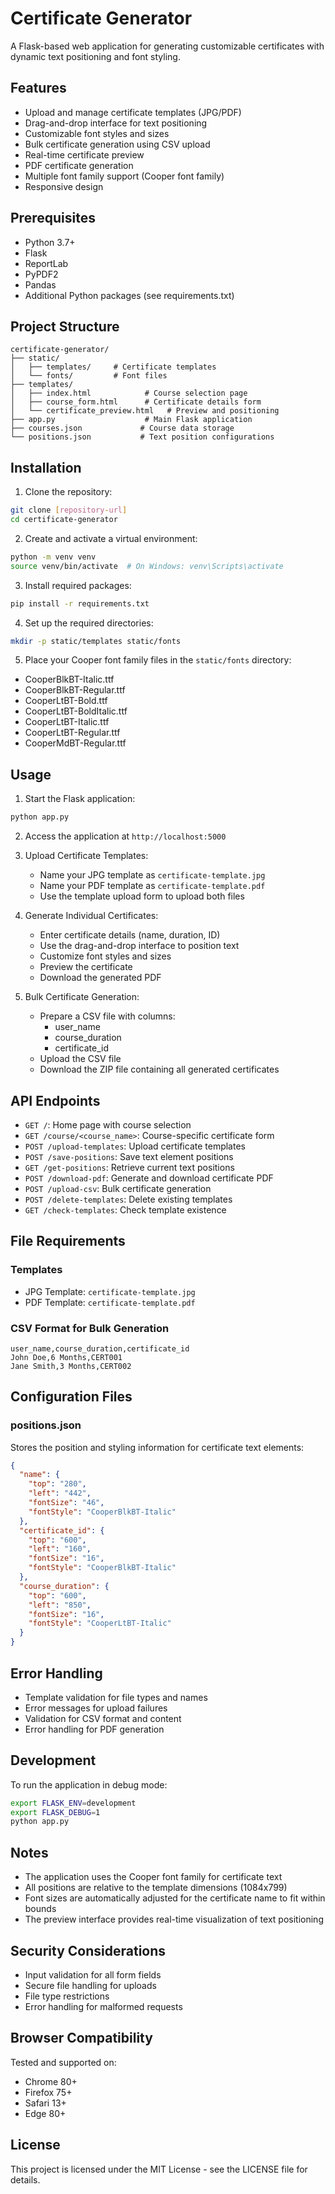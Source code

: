 # Certificate Generator

A Flask-based web application for generating customizable certificates with dynamic text positioning and font styling.

## Features

- Upload and manage certificate templates (JPG/PDF)
- Drag-and-drop interface for text positioning
- Customizable font styles and sizes
- Bulk certificate generation using CSV upload
- Real-time certificate preview
- PDF certificate generation
- Multiple font family support (Cooper font family)
- Responsive design

## Prerequisites

- Python 3.7+
- Flask
- ReportLab
- PyPDF2
- Pandas
- Additional Python packages (see requirements.txt)

## Project Structure

```
certificate-generator/
├── static/
│   ├── templates/     # Certificate templates
│   └── fonts/         # Font files
├── templates/
│   ├── index.html            # Course selection page
│   ├── course_form.html      # Certificate details form
│   └── certificate_preview.html   # Preview and positioning
├── app.py                    # Main Flask application
├── courses.json             # Course data storage
└── positions.json           # Text position configurations
```

## Installation

1. Clone the repository:
```bash
git clone [repository-url]
cd certificate-generator
```

2. Create and activate a virtual environment:
```bash
python -m venv venv
source venv/bin/activate  # On Windows: venv\Scripts\activate
```

3. Install required packages:
```bash
pip install -r requirements.txt
```

4. Set up the required directories:
```bash
mkdir -p static/templates static/fonts
```

5. Place your Cooper font family files in the `static/fonts` directory:
- CooperBlkBT-Italic.ttf
- CooperBlkBT-Regular.ttf
- CooperLtBT-Bold.ttf
- CooperLtBT-BoldItalic.ttf
- CooperLtBT-Italic.ttf
- CooperLtBT-Regular.ttf
- CooperMdBT-Regular.ttf

## Usage

1. Start the Flask application:
```bash
python app.py
```

2. Access the application at `http://localhost:5000`

3. Upload Certificate Templates:
   - Name your JPG template as `certificate-template.jpg`
   - Name your PDF template as `certificate-template.pdf`
   - Use the template upload form to upload both files

4. Generate Individual Certificates:
   - Enter certificate details (name, duration, ID)
   - Use the drag-and-drop interface to position text
   - Customize font styles and sizes
   - Preview the certificate
   - Download the generated PDF

5. Bulk Certificate Generation:
   - Prepare a CSV file with columns:
     - user_name
     - course_duration
     - certificate_id
   - Upload the CSV file
   - Download the ZIP file containing all generated certificates

## API Endpoints

- `GET /`: Home page with course selection
- `GET /course/<course_name>`: Course-specific certificate form
- `POST /upload-templates`: Upload certificate templates
- `POST /save-positions`: Save text element positions
- `GET /get-positions`: Retrieve current text positions
- `POST /download-pdf`: Generate and download certificate PDF
- `POST /upload-csv`: Bulk certificate generation
- `POST /delete-templates`: Delete existing templates
- `GET /check-templates`: Check template existence

## File Requirements

### Templates
- JPG Template: `certificate-template.jpg`
- PDF Template: `certificate-template.pdf`

### CSV Format for Bulk Generation
```csv
user_name,course_duration,certificate_id
John Doe,6 Months,CERT001
Jane Smith,3 Months,CERT002
```

## Configuration Files

### positions.json
Stores the position and styling information for certificate text elements:
```json
{
  "name": {
    "top": "280",
    "left": "442",
    "fontSize": "46",
    "fontStyle": "CooperBlkBT-Italic"
  },
  "certificate_id": {
    "top": "600",
    "left": "160",
    "fontSize": "16",
    "fontStyle": "CooperBlkBT-Italic"
  },
  "course_duration": {
    "top": "600",
    "left": "850",
    "fontSize": "16",
    "fontStyle": "CooperLtBT-Italic"
  }
}
```

## Error Handling

- Template validation for file types and names
- Error messages for upload failures
- Validation for CSV format and content
- Error handling for PDF generation

## Development

To run the application in debug mode:
```bash
export FLASK_ENV=development
export FLASK_DEBUG=1
python app.py
```

## Notes

- The application uses the Cooper font family for certificate text
- All positions are relative to the template dimensions (1084x799)
- Font sizes are automatically adjusted for the certificate name to fit within bounds
- The preview interface provides real-time visualization of text positioning

## Security Considerations

- Input validation for all form fields
- Secure file handling for uploads
- File type restrictions
- Error handling for malformed requests

## Browser Compatibility

Tested and supported on:
- Chrome 80+
- Firefox 75+
- Safari 13+
- Edge 80+

## License

This project is licensed under the MIT License - see the LICENSE file for details.